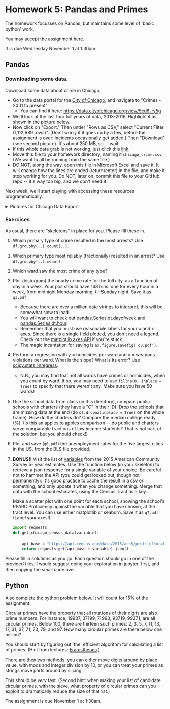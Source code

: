 # Homework 5: Pandas and Primes

The homework focusses on Pandas, but maintains some level of 'basic python' work.

You may accept the assignment [here](https://classroom.github.com/assignment-invitations/829adc8487082580d8510e309105e51b).

It is due Wednesday November 1 at 1:30am.

## Pandas

### Downloading some data.

Download some data about crime in Chicago.

* Go to the data portal for the [City of Chicago](https://data.cityofchicago.org/), and navigate to "Crimes - 2001 to present"
  * You can find it here: https://data.cityofchicago.org/view/5cd6-ry5g
* We'll look at the last four full years of data, 2013-2016.  Highlight it as shown in the picture below.
* Now click on "Export." Then under "Rows as CSV," select "Current Filter (1,112,989 rows)".  (Don't worry if it goes up by a few, before the assignment is over: incidents occasionally get added.)  Then "Download" (see second picture).  It's about 250 MB, so ... wait!
* If this whole data grab is not working, just click this [link](https://data.cityofchicago.org/api/views/6zsd-86xi/rows.csv?accessType=DOWNLOAD&bom=true&query=select+*+where+%60date%60+%3E%3D+%272013-01-01T00%3A00%3A00%27+AND+%60date%60+%3C+%272017-01-01T00%3A00%3A00%27).
* Move this file to your homework directory, naming it `chicago_crime.csv`.  (We want to all be running from the same file.)
* DO NOT, along the way, open this file in Microsoft Excel and save it.  It will change how the lines are ended (return/enter) in the file, and make it stop working for you.  Do NOT, later on, commit this file to your GitHub repo -- it's way too big, and we don't need it.

Next week, we'll start playing with accessing these resources programmatically.

<details><summary>Pictures for Chicago Data Export</summary>
<img src="img/select-2013-2016.png" width=725px> <img src="img/export-filtered.png" width=725px>
</details>

### Exercises

As usual, there are "skeletons" in place for you.  Please fill these in.

0. Which primary type of crime resulted in the most arrests?  Use `df.groupby(..).count(..)`.
1. Which primary type most reliably (fractionally) resulted in an arrest? Use `df.groupby(..).mean()`.
2. Which ward saw the most crime of any type?
3. Plot (histogram) the hourly crime rate for the full city, as a function of day in a week.  Your plot should have 168 bins: one for every hour in a week, from midnight Monday morning, till Sunday night.  Save it as `q3.pdf`
   * Because there are over a million date strings to interpret, this will be somewhat slow to load.
   * You will want to check out [pandas.Series.dt.dayofweek](https://pandas.pydata.org/pandas-docs/stable/generated/pandas.Series.dt.dayofweek.html) and  [pandas.Series.dt.hour](https://pandas.pydata.org/pandas-docs/stable/generated/pandas.Series.dt.hour.html).
   * Remember that you must use reasonable labels for your x and x axes.  Since there is a single field plotted, you don't need a legend.  Check out the [matplotlib axes API](https://matplotlib.org/api/axes_api.html#axis-labels-title-and-legend) if you're stuck.
   * The magic incantation for saving is `ax.figure.savefig('q3.pdf')`.
4. Perform a regression with y = homicides per ward and x = weapons violations per ward.  What is the slope?  What is its error?  Use [scipy.stats.linregress](https://docs.scipy.org/doc/scipy/reference/generated/scipy.stats.linregress.html).
   * N.B., you may find that not all wards have crimes or homicides, when you count by ward.  If so, you may need to use `fillna(0, inplace = True)` to specify that there weren't any.  Make sure you have 50 wards!
5. Use the school data from class (in this directory), compare public schools with charters (they have a "C" in their ID).
   Drop the schools that are missing data at the end (do `df.dropna(inplace = True)` on the whole frame).
   How do the charters do?  Compare the median college ready (%).
   (Is this an apples to apples comparison -- do public and charters serve comparable fractions of low income students?
    That is not part of the solution, but you should check!)
6. Plot and save (`q6.pdf`) the unemployment rates for the five largest cities in the US, from the BLS file provided.
7. **BONUS!!** Visit the list of [variables](https://api.census.gov/data/2015/acs5/profile/variables.html) from the 2015 American Community Survey 5- year estimates.
   Use the function below (in your skeleton) to retrieve a json response for a single variable of your choice.  Be careful not to hammer the API (you could get locked out, though not permanently).
   It's good practice to cache the result in a csv or something, and only update it when you change something.
   Merge that data with the school estimates, using the Census Tract as a key.
   
   Make a scatter plot with one point for each school, showing the school's PPARC Proficiency against the variable that you have chosen, at the tract level.  You can use either matplotlib or seaborn.  Save it as `q7.pdf`.  (Label your axes!)
   ```python
   import requests
   def get_chicago_census_data(variable):

       api_base = "https://api.census.gov/data/2015/acs5/profile?for=tract:*&in=state:17+county:31&get=NAME,"
       return requests.get(api_base + variable).json()
   ```

Please fill in solutions as you go.  Each question should go in one of the provided files.
I would suggest doing your exploration in jupyter, first, and then copying the small code over.

## Python

Also complete the python problem below.  It will count for 15% of the assignment.

Circular primes have the property that all rotations of their digits are also prime numbers.  For instance, 19937, 37199, 71993, 93719, 99371, are all circular primes.  Below 100, there are thirteen such primes: 2, 3, 5, 7, 11, 13, 17, 31, 37, 71, 73, 79, and 97.  How many circular primes are there below one million?

You should start by figuring out 'the' efficient algorithm for calculating a list of primes.
(Hint from lectures: [Eratosthenes](https://en.wikipedia.org/wiki/Sieve_of_Eratosthenes).)

There are then two methods: you can either move digits around by place value, with mods and integer division by 10,
  or you can treat your primes as strings move parts around by slicing.

This should be _very_ fast.  (Second hint: when making your list of candidate circular primes, with the sieve, what property of circular primes can you exploit to dramatically reduce the size of that list.)

The assignment is due November 1 at 1:30am.

